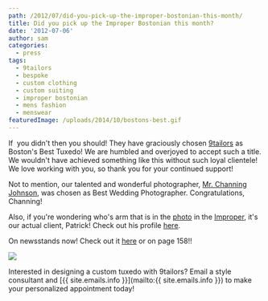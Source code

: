```yaml
---
path: /2012/07/did-you-pick-up-the-improper-bostonian-this-month/
title: Did you pick up the Improper Bostonian this month?
date: '2012-07-06'
author: sam
categories:
  - press
tags:
  - 9tailors
  - bespoke
  - custom clothing
  - custom suiting
  - improper bostonian
  - mens fashion
  - menswear
featuredImage: /uploads/2014/10/bostons-best.gif
---
```

If  you didn't then you should! They have graciously chosen [9tailors](http://9tailors.com/) as Boston's Best Tuxedo! We are humbled and overjoyed to accept such a title. We wouldn't have achieved something like this without such loyal clientele! We love working with you, so thank you for your continued support!

Not to mention, our talented and wonderful photographer, [Mr. Channing Johnson](http://www.channingjohnson.com/), was chosen as Best Wedding Photographer. Congratulations, Channing!

Also, if you're wondering who's arm that is in the [photo](http://www.improper.com/images/sized/images/uploads/articles/0704Bridal_9Tailors2PC-160x130.jpg) in the [Improper](http://www.improper.com/), it's our actual client, Patrick! Check out his profile [here](http://2012/05/meet-patrick-dress-to-fit-setting.html).

On newsstands now! Check out it [here](http://www.improper.com/bostons-best/bridal/) or on page 158!!

[![](http://4.bp.blogspot.com/-AqTHtx9fNu0/T_dcWqDbi7I/AAAAAAAAAds/O8Q5w7UBolA/s400/bostons-best.gif)](http://www.improper.com/bostons-best/bridal/)

Interested in designing a custom tuxedo with 9tailors? Email a style consultant and [{{ site.emails.info }}](mailto:{{ site.emails.info }}) to make your personalized appointment today!